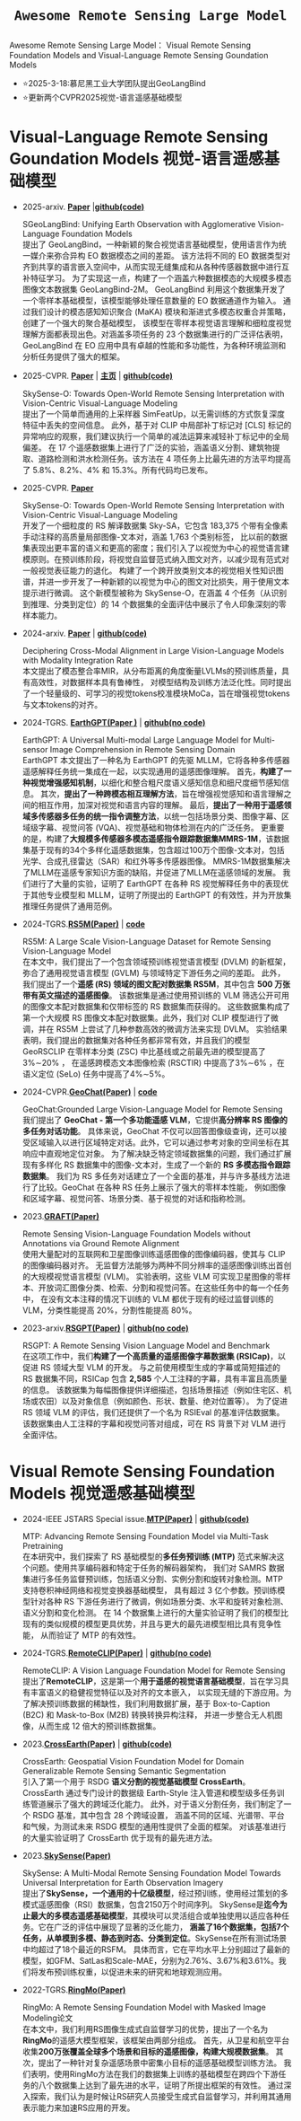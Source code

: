 # <p align=center>`Awesome Remote Sensing Large Model`</p>

Awesome Remote Sensing Large Model：
Visual Remote Sensing Foundation Models and Visual-Language Remote Sensing Goundation Models

- ⭐2025-3-18:慕尼黑工业大学团队提出GeoLangBind
- ⭐更新两个CVPR2025视觉-语言遥感基础模型

# Visual-Language Remote Sensing Goundation Models 视觉-语言遥感基础模型

- 2025-arxiv. [**Paper**](https://arxiv.org/abs/2503.06312) |[**github(code)**](https://github.com/xiong-zhitong/GeoLB-SigLIP)  

    SGeoLangBind: Unifying Earth Observation with Agglomerative Vision-Language Foundation Models
    </br>提出了 GeoLangBind，一种新颖的聚合视觉语言基础模型，使用语言作为统一媒介来弥合异构 EO 数据模态之间的差距。
    该方法将不同的 EO 数据类型对齐到共享的语言嵌入空间中，从而实现无缝集成和从各种传感器数据中进行互补特征学习。
    为了实现这一点，构建了一个涵盖六种数据模态的大规模多模态图像文本数据集 GeoLangBind-2M。
    GeoLangBind 利用这个数据集开发了一个零样本基础模型，该模型能够处理任意数量的 EO 数据通道作为输入。
    通过我们设计的模态感知知识聚合 (MaKA) 模块和渐进式多模态权重合并策略，创建了一个强大的聚合基础模型，
    该模型在零样本视觉语言理解和细粒度视觉理解方面都表现出色。对涵盖多项任务的 23 个数据集进行的广泛评估表明，GeoLangBind 在 EO 应用中具有卓越的性能和多功能性，为各种环境监测和分析任务提供了强大的框架。

- 2025-CVPR. [**Paper**](http://arxiv.org/abs/2410.01768) | [**主页**](https://likyoo.github.io/SegEarth-OV/)   | [**github(code)**](https://github.com/likyoo/SegEarth-OV)  

    SkySense-O: Towards Open-World Remote Sensing Interpretation with Vision-Centric Visual-Language Modeling
    </br>提出了一个简单而通用的上采样器 SimFeatUp，以无需训练的方式恢复深度特征中丢失的空间信息。
    此外，基于对 CLIP 中局部补丁标记对 [CLS] 标记的异常响应的观察，我们建议执行一个简单的减法运算来减轻补丁标记中的全局偏差。
    在 17 个遥感数据集上进行了广泛的实验，涵盖语义分割、建筑物提取、道路检测和洪水检测任务。该方法在 4 项任务上比最先进的方法平均提高了 5.8%、8.2%、4% 和 15.3%。所有代码均已发布。

- 2025-CVPR. [**Paper**](https://cvpr.thecvf.com/virtual/2025/poster/33431) 

    SkySense-O: Towards Open-World Remote Sensing Interpretation with Vision-Centric Visual-Language Modeling
    </br>开发了一个细粒度的 RS 解译数据集 Sky-SA，它包含 183,375 个带有全像素手动注释的高质量局部图像-文本对，涵盖 1,763 个类别标签，
    比以前的数据集表现出更丰富的语义和更高的密度；我们引入了以视觉为中心的视觉语言建模原则。在预训练阶段，将视觉自监督范式纳入图文对齐，以减少现有范式对一般视觉表征能力的退化。
    构建了一个跨开放类别文本的视觉相关性知识图谱，并进一步开发了一种新颖的以视觉为中心的图文对比损失，用于使用文本提示进行微调。
    这个新模型被称为 SkySense-O，在涵盖 4 个任务（从识别到推理、分类到定位）的 14 个数据集的全面评估中展示了令人印象深刻的零样本能力。

- 2024-arxiv. [**Paper**](https://arxiv.org/abs/2410.07167) | [**github(code)**](https://github.com/shikiw/Modality-Integration-Rate) 

    Deciphering Cross-Modal Alignment in Large Vision-Language Models with Modality Integration Rate
    </br>本文提出了模态整合率MIR，从分布距离的角度衡量LVLMs的预训练质量，具有高效性，对数据样本具有鲁棒性，
    对模型结构及训练方法泛化性。同时提出了一个轻量级的、可学习的视觉tokens校准模块MoCa，旨在增强视觉tokens与文本tokens的对齐。

- 2024-TGRS. [**EarthGPT(Paper )**](https://ieeexplore.ieee.org/document/10547418) | [**github(no code)**](https://github.com/wivizhang/EarthGPT) 

    EarthGPT: A Universal Multi-modal Large Language Model for Multi-sensor Image Comprehension in Remote Sensing Domain
    </br>EarthGPT 本文提出了一种名为 EarthGPT 的先驱 MLLM，它将各种多传感器遥感解释任务统一集成在一起，以实现通用的遥感图像理解。
    首先，**构建了一种视觉增强感知机制**，以细化和整合粗尺度语义感知信息和细尺度细节感知信息。
    其次，**提出了一种跨模态相互理解方法**，旨在增强视觉感知和语言理解之间的相互作用，加深对视觉和语言内容的理解。
    最后，**提出了一种用于遥感领域多传感器多任务的统一指令调整方法**，以统一包括场景分类、图像字幕、区域级字幕、视觉问答 (VQA)、视觉基础和物体检测在内的广泛任务。
    更重要的是，构建了**大规模多传感器多模态遥感指令跟踪数据集MMRS-1M**，该数据集基于现有的34个多样化遥感数据集，包含超过100万个图像-文本对，包括光学、合成孔径雷达（SAR）和红外等多传感器图像。
    MMRS-1M数据集解决了MLLM在遥感专家知识方面的缺陷，并促进了MLLM在遥感领域的发展。 
    我们进行了大量的实验，证明了 EarthGPT 在各种 RS 视觉解释任务中的表现优于其他专业模型和 MLLM，证明了所提出的 EarthGPT 的有效性，并为开放集推理任务提供了通用范例。

- 2024-TGRS.[**RS5M(Paper)**](https://ieeexplore.ieee.org/document/10679571) | [**code**](https://github.com/om-ai-lab/RS5M) 
    
    RS5M: A Large Scale Vision-Language Dataset for Remote Sensing Vision-Language Model
    </br>在本文中，我们提出了一个包含领域预训练视觉语言模型 (DVLM) 的新框架，弥合了通用视觉语言模型 (GVLM) 与领域特定下游任务之间的差距。
    此外，我们提出了一个**遥感 (RS) 领域的图文配对数据集 RS5M**，其中包含 **500 万张带有英文描述的遥感图像**。
    该数据集是通过使用预训练的 VLM 筛选公开可用的图像文本配对数据集和仅带标签的 RS 数据集而获得的。
    这些数据集构成了第一个大规模 RS 图像文本配对数据集。此外，我们对 CLIP 模型进行了微调，并在 RS5M 上尝试了几种参数高效的微调方法来实现 DVLM。
    实验结果表明，我们提出的数据集对各种任务都非常有效，并且我们的模型 GeoRSCLIP 在零样本分类 (ZSC) 中比基线或之前最先进的模型提高了 3%∼20% ，
    在遥感跨模态文本图像检索 (RSCTIR) 中提高了3%∼6% ，在语义定位 (SeLo) 任务中提高了4%∼5%。

- 2024-CVPR.[**GeoChat(Paper)**](https://arxiv.org/abs/2311.15826) | [**code**](https://github.com/mbzuai-oryx/geochat) 
      
    GeoChat:Grounded Large Vision-Language Model for Remote Sensing
    </br>我们提出了 **GeoChat - 第一个多功能遥感 VLM**，它提供**高分辨率 RS 图像的多任务对话功能**。
    具体来说，GeoChat 不仅可以回答图像级查询，还可以接受区域输入以进行区域特定对话。此外，它可以通过参考对象的空间坐标在其响应中直观地定位对象。
    为了解决缺乏特定领域数据集的问题，我们通过扩展现有多样化 RS 数据集中的图像-文本对，生成了一个新的 **RS 多模态指令跟踪数据集**。
    我们为 RS 多任务对话建立了一个全面的基准，并与许多基线方法进行了比较。GeoChat 在各种 RS 任务上展示了强大的零样本性能，
    例如图像和区域字幕、视觉问答、场景分类、基于视觉的对话和指称检测。

- 2023.[**GRAFT(Paper)**](https://arxiv.org/abs/2312.06960) 
      
    Remote Sensing Vision-Language Foundation Models without Annotations via Ground Remote Alignment
    </br>使用大量配对的互联网和卫星图像训练遥感图像的图像编码器，使其与 CLIP 的图像编码器对齐。
    无监督方法能够为两种不同分辨率的遥感图像训练出首创的大规模视觉语言模型 (VLM)。
    实验表明，这些 VLM 可实现卫星图像的零样本、开放词汇图像分类、检索、分割和视觉问答。在这些任务中的每一个任务中，
    在没有文本注释的情况下训练的 VLM 都优于现有的经过监督训练的 VLM，分类性能提高 20%，分割性能提高 80%。

- 2023-arxiv.[**RSGPT(Paper)**](https://arxiv.org/abs/2307.15266) | [**github(no code)**](https://github.com/Lavender105/RSGPT) 
      
    RSGPT: A Remote Sensing Vision Language Model and Benchmark
    </br>在这项工作中，我们**构建了一个高质量的遥感图像字幕数据集 (RSICap)**，以促进 RS 领域大型 VLM 的开发。
    与之前使用模型生成的字幕或简短描述的 RS 数据集不同，RSICap 包含 **2,585** 个人工注释的字幕，具有丰富且高质量的信息。
    该数据集为每幅图像提供详细描述，包括场景描述（例如住宅区、机场或农田）以及对象信息（例如颜色、形状、数量、绝对位置等）。
    为了促进 RS 领域 VLM 的评估，我们还提供了一个名为 RSIEval 的基准评估数据集。 
    该数据集由人工注释的字幕和视觉问答对组成，可在 RS 背景下对 VLM 进行全面评估。

# Visual Remote Sensing Foundation Models  视觉遥感基础模型

- 2024-IEEE JSTARS Special issue.[**MTP(Paper)**](https://arxiv.org/abs/2403.13430) | [**github(code)**](https://github.com/ViTAE-Transformer/MTP)     
    
    MTP: Advancing Remote Sensing Foundation Model via Multi-Task Pretraining
    </br> 在本研究中，我们探索了 RS 基础模型的**多任务预训练 (MTP)** 范式来解决这个问题。使用共享编码器和特定于任务的解码器架构，
    我们对 SAMRS 数据集进行多任务监督预训练，包括语义分割、实例分割和旋转对象检测。MTP 支持卷积神经网络和视觉变换器基础模型，
    具有超过 3 亿个参数。预训练模型针对各种 RS 下游任务进行了微调，例如场景分类、水平和旋转对象检测、语义分割和变化检测。
    在 14 个数据集上进行的大量实验证明了我们的模型比现有的类似规模的模型更具优势，并且与更大的最先进模型相比具有竞争性能，
    从而验证了 MTP 的有效性。

- 2024-TGRS.[**RemoteCLIP(Paper)**](https://arxiv.org/abs/2306.11029) | [**github(no code)**](https://github.com/ChenDelong1999/RemoteCLIP) 
    
    RemoteCLIP: A Vision Language Foundation Model for Remote Sensing
    </br>提出了**RemoteCLIP**，这是第一个**用于遥感的视觉语言基础模型**，旨在学习具有丰富语义的稳健视觉特征以及对齐的文本嵌入，
    以实现无缝的下游应用。为了解决预训练数据的稀缺性，我们利用数据扩展，基于 Box-to-Caption (B2C) 和 Mask-to-Box (M2B) 转换转换异构注释，
    并进一步整合无人机图像，从而生成 12 倍大的预训练数据集。

- 2023.[**CrossEarth(Paper)**](https://arxiv.org/abs/2410.22629v2) | [**github(code)**](https://github.com/Cuzyoung/CrossEarth/)     
    
    CrossEarth: Geospatial Vision Foundation Model for Domain Generalizable Remote Sensing Semantic Segmentation
    </br> 引入了第一个用于 RSDG **语义分割的视觉基础模型 CrossEarth**。
    CrossEarth 通过专门设计的数据级 Earth-Style 注入管道和模型级多任务训练管道展示了强大的跨域泛化能力。
    此外，对于语义分割任务，我们制定了一个 RSDG 基准，其中包含 28 个跨域设置，
    涵盖不同的区域、光谱带、平台和气候，为测试未来 RSDG 模型的通用性提供了全面的框架。
    对该基准进行的大量实验证明了 CrossEarth 优于现有的最先进方法。

- 2023.[**SkySense(Paper)**](https://arxiv.org/pdf/2312.10115)      

    SkySense: A Multi-Modal Remote Sensing Foundation Model Towards Universal Interpretation for Earth Observation Imagery
    </br>提出了**SkySense，一个通用的十亿级模型**，经过预训练，使用经过策划的多模式遥感图像（RSI）数据集，包含2150万个时间序列。
    SkySense是**迄今为止最大的多模态遥感基础模型**，其模块可以灵活组合或单独使用以适应各种任务。它在广泛的评估中展现了显著的泛化能力，
    **涵盖了16个数据集，包括7个任务，从单模到多模、静态到时态、分类到定位**。SkySense在所有测试场景中均超过了18个最近的RSFM。
    具体而言，它在平均水平上分别超过了最新的模型，如GFM、SatLas和Scale-MAE，分别为2.76%、3.67%和3.61%。我们将发布预训练权重，以促进未来的研究和地球观测应用。

- 2022-TGRS.[**RingMo(Paper)**](https://ieeexplore.ieee.org/abstract/document/9844015)      
    
    RingMo: A Remote Sensing Foundation Model with Masked Image Modeling论文
    </br>在本文中，我们利用RS图像生成式自监督学习的优势，提出了一个名为**RingMo**的遥感大模型框架，该框架由两部分组成。
    首先，从卫星和航空平台收集**200万张覆盖全球多个场景和目标的遥感图像，构建大规模数据集**。
    其次，提出了一种针对复杂遥感场景中密集小目标的遥感基础模型训练方法。
    我们表明，使用RingMo方法在我们的数据集上训练的基础模型在跨四个下游任务的八个数据集上达到了最先进的水平，证明了所提出框架的有效性。
    通过深入探索，我们认为是时候让RS研究人员接受生成式自监督学习，并利用其通用表示能力来加速RS应用的开发。
